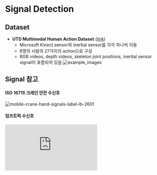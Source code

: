 # Signal Detection

## Dataset
* **UTD Multimodal Human Action Dataset** ([link](https://personal.utdallas.edu/~kehtar/UTD-MHAD.html))
  - Microsoft Kinect sensor와 inertial sensor를 각각 하나씩 이용
  - 8명의 사람의 27가지의 action으로 구성
  - RGB videos, depth videos, skeleton joint positions, inertial sensor signal이 포함되어 있음
  ![example_images](https://user-images.githubusercontent.com/52961246/67183193-dcf74e00-f41b-11e9-924e-9c66ff348eb9.png)


## Signal 참고

#### ISO 16715 크레인 안전 수신호
![mobile-crane-hand-signals-label-lb-2601](https://user-images.githubusercontent.com/54068348/67183194-dcf74e00-f41b-11e9-9a53-47ed2c752b0e.png)

#### 덤프트럭 수신호
![Dump Truck Hand Signals.pdf](https://github.com/kim-seoyoung/bestsafe/files/3749406/Dump.Truck.Hand.Signals.pdf)


